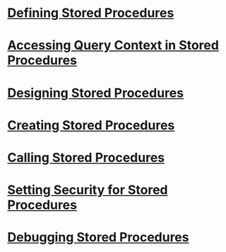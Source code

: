 # [Defining Stored Procedures](defining-stored-procedures.md)
# [Accessing Query Context in Stored Procedures](accessing-query-context-in-stored-procedures.md)
# [Designing Stored Procedures](designing-stored-procedures.md)
# [Creating Stored Procedures](creating-stored-procedures.md)
# [Calling Stored Procedures](calling-stored-procedures.md)
# [Setting Security for Stored Procedures](setting-security-for-stored-procedures.md)
# [Debugging Stored Procedures](debugging-stored-procedures.md)
